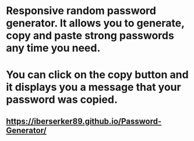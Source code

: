 # Responsive random password generator. It allows you to generate, copy and paste strong passwords any time you need. 
# You can click on the copy button and it displays you a message that your password was copied.
## https://iberserker89.github.io/Password-Generator/

